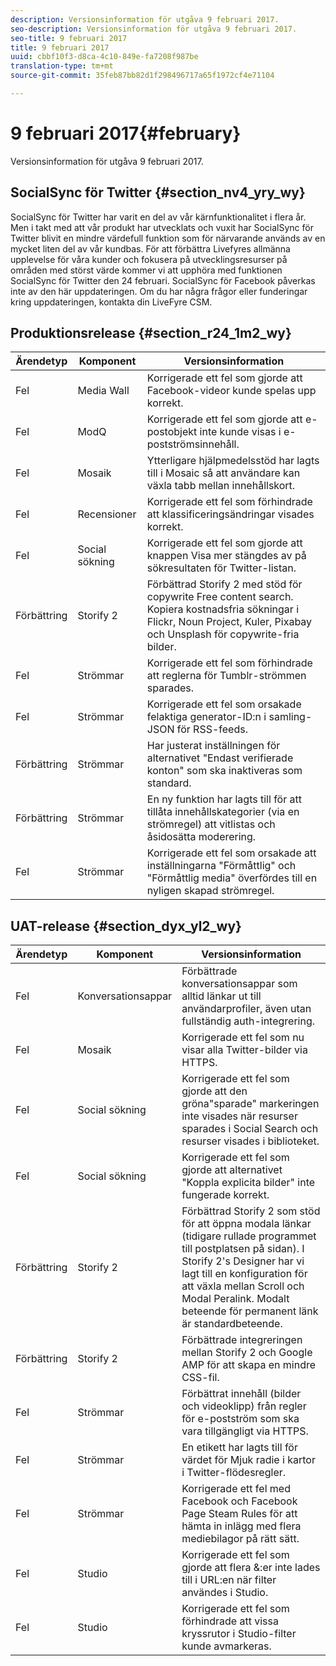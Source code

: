 ```yaml
---
description: Versionsinformation för utgåva 9 februari 2017.
seo-description: Versionsinformation för utgåva 9 februari 2017.
seo-title: 9 februari 2017
title: 9 februari 2017
uuid: cbbf10f3-d8ca-4c10-849e-fa7208f987be
translation-type: tm+mt
source-git-commit: 35feb87bb82d1f298496717a65f1972cf4e71104

---
```



# 9 februari 2017{#february}

Versionsinformation för utgåva 9 februari 2017.

## SocialSync för Twitter {#section_nv4_yry_wy}

SocialSync för Twitter har varit en del av vår kärnfunktionalitet i flera år. Men i takt med att vår produkt har utvecklats och vuxit har SocialSync för Twitter blivit en mindre värdefull funktion som för närvarande används av en mycket liten del av vår kundbas. För att förbättra Livefyres allmänna upplevelse för våra kunder och fokusera på utvecklingsresurser på områden med störst värde kommer vi att upphöra med funktionen SocialSync för Twitter den 24 februari. SocialSync för Facebook påverkas inte av den här uppdateringen. Om du har några frågor eller funderingar kring uppdateringen, kontakta din LiveFyre CSM.

## Produktionsrelease {#section_r24_1m2_wy}

| Ärendetyp | Komponent | Versionsinformation |
|--- |--- |--- |
| Fel | Media Wall | Korrigerade ett fel som gjorde att Facebook-videor kunde spelas upp korrekt. |
| Fel | ModQ | Korrigerade ett fel som gjorde att e-postobjekt inte kunde visas i e-postströmsinnehåll. |
| Fel | Mosaik | Ytterligare hjälpmedelsstöd har lagts till i Mosaic så att användare kan växla tabb mellan innehållskort. |
| Fel | Recensioner | Korrigerade ett fel som förhindrade att klassificeringsändringar visades korrekt. |
| Fel | Social sökning | Korrigerade ett fel som gjorde att knappen Visa mer stängdes av på sökresultaten för Twitter-listan. |
| Förbättring | Storify 2 | Förbättrad Storify 2 med stöd för copywrite Free content search. Kopiera kostnadsfria sökningar i Flickr, Noun Project, Kuler, Pixabay och Unsplash för copywrite-fria bilder. |
| Fel | Strömmar | Korrigerade ett fel som förhindrade att reglerna för Tumblr-strömmen sparades. |
| Fel | Strömmar | Korrigerade ett fel som orsakade felaktiga generator-ID:n i samling-JSON för RSS-feeds. |
| Förbättring | Strömmar | Har justerat inställningen för alternativet &quot;Endast verifierade konton&quot; som ska inaktiveras som standard. |
| Förbättring | Strömmar | En ny funktion har lagts till för att tillåta innehållskategorier (via en strömregel) att vitlistas och åsidosätta moderering. |
| Fel | Strömmar | Korrigerade ett fel som orsakade att inställningarna &quot;Förmåttlig&quot; och &quot;Förmåttlig media&quot; överfördes till en nyligen skapad strömregel. |

## UAT-release {#section_dyx_yl2_wy}

| Ärendetyp | Komponent | Versionsinformation |
|--- |--- |--- |
| Fel | Konversationsappar | Förbättrade konversationsappar som alltid länkar ut till användarprofiler, även utan fullständig auth-integrering. |
| Fel | Mosaik | Korrigerade ett fel som nu visar alla Twitter-bilder via HTTPS. |
| Fel | Social sökning | Korrigerade ett fel som gjorde att den gröna&quot;sparade&quot; markeringen inte visades när resurser sparades i Social Search och resurser visades i biblioteket. |
| Fel | Social sökning | Korrigerade ett fel som gjorde att alternativet &quot;Koppla explicita bilder&quot; inte fungerade korrekt. |
| Förbättring | Storify 2 | Förbättrad Storify 2 som stöd för att öppna modala länkar (tidigare rullade programmet till postplatsen på sidan). I Storify 2&#39;s Designer har vi lagt till en konfiguration för att växla mellan Scroll och Modal Peralink. Modalt beteende för permanent länk är standardbeteende. |
| Förbättring | Storify 2 | Förbättrade integreringen mellan Storify 2 och Google AMP för att skapa en mindre CSS-fil. |
| Fel | Strömmar | Förbättrat innehåll (bilder och videoklipp) från regler för e-postström som ska vara tillgängligt via HTTPS. |
| Fel | Strömmar | En etikett har lagts till för värdet för Mjuk radie i kartor i Twitter-flödesregler. |
| Fel | Strömmar | Korrigerade ett fel med Facebook och Facebook Page Steam Rules för att hämta in inlägg med flera mediebilagor på rätt sätt. |
| Fel | Studio | Korrigerade ett fel som gjorde att flera &amp;:er inte lades till i URL:en när filter användes i Studio. |
| Fel | Studio | Korrigerade ett fel som förhindrade att vissa kryssrutor i Studio-filter kunde avmarkeras. |

